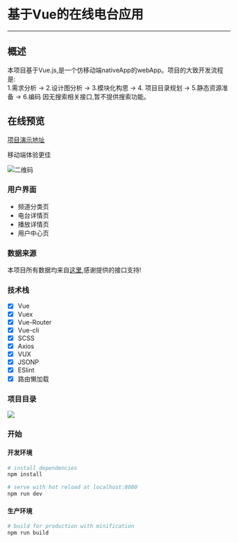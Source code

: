 # 基于Vue的在线电台应用

--------
## 概述
本项目基于Vue.js,是一个仿移动端nativeApp的webApp。项目的大致开发流程是:     
1.需求分析 → 2.设计图分析 → 3.模块化构思 → 4. 项目目录规划 → 5.静态资源准备 → 6.编码 
因无搜索相关接口,暂不提供搜索功能。

## 在线预览
[项目演示地址](https://ghostratel.github.io/portfolio/FM/index.html#/channel)      

移动端体验更佳     

![二维码](https://ws1.sinaimg.cn/large/e3507465gy1fp7qwdtzehj207s07s0si.jpg)

### 用户界面
* 频道分类页
* 电台详情页
* 播放详情页
* 用户中心页

### 数据来源

本项目所有数据均来自[这里](https://api.imjad.cn/qqfm.md),感谢提供的接口支持!

### 技术栈

* [x] Vue
* [x] Vuex
* [x] Vue-Router
* [x] Vue-cli
* [x] SCSS
* [x] Axios
* [x] VUX
* [x] JSONP
* [x] ESlint
* [x] 路由懒加载

### 项目目录
![](https://ws1.sinaimg.cn/large/e3507465gy1fp7r82l8phj20h80dsq3i.jpg)

### 开始
#### 开发环境
``` bash
# install dependencies
npm install

# serve with hot reload at localhost:8080
npm run dev

```
#### 生产环境

``` bash
# build for production with minification
npm run build

```